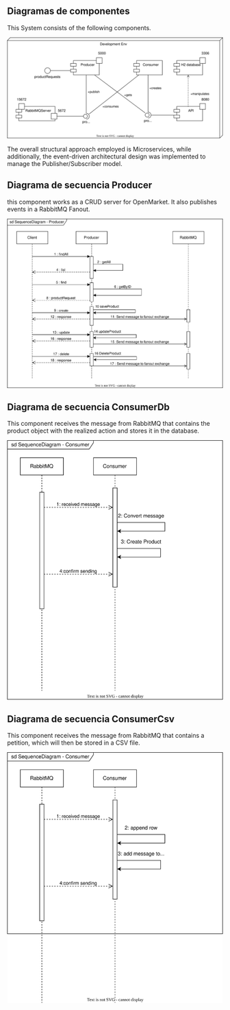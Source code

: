 ## Diagramas de componentes

This System consists of the following components.

<p align="center">
    <img src="./diagramas-svg/Componentes.drawio.svg"/>
</p>

The overall structural approach employed is Microservices, while additionally, the event-driven architectural design was implemented to manage the Publisher/Subscriber model.

## Diagrama de secuencia Producer

this component works as a CRUD server for OpenMarket. It also publishes 
events in a RabbitMQ Fanout.

<p align="center">
    <img src="./diagramas-svg/Diagrama%20de%20Secuencia-Publisher.drawio.svg"/>
</p>

## Diagrama de secuencia ConsumerDb

This component receives the message from RabbitMQ that contains the product object 
with the realized action and stores it in the database.

<p align="center">
    <img src="./diagramas-svg/DiagramadeSecuenciaConsumer.svg"/>
</p>

## Diagrama de secuencia ConsumerCsv

 This component receives the message from RabbitMQ that contains a petition, which will then be stored in a CSV file.

<p align="center">
    <img src="./diagramas-svg/DiagramadeSecuenciaConsumercsv.svg"/>
</p>


